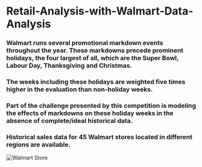 # Retail-Analysis-with-Walmart-Data-Analysis

### Walmart runs several promotional markdown events throughout the year. These markdowns precede prominent holidays, the four largest of all, which are the **Super Bowl**, **Labour Day**, **Thanksgiving** and **Christmas**. 
### The weeks including these holidays are weighted five times higher in the evaluation than non-holiday weeks. 
### Part of the challenge presented by this competition is modeling the effects of markdowns on these holiday weeks in the absence of complete/ideal historical data. 
### Historical sales data for 45 Walmart stores located in different regions are available.

![Walmart Store](https://media.allure.com/photos/585bf909f32978df093421c0/master/pass/walmart-hair-products.jpg)



